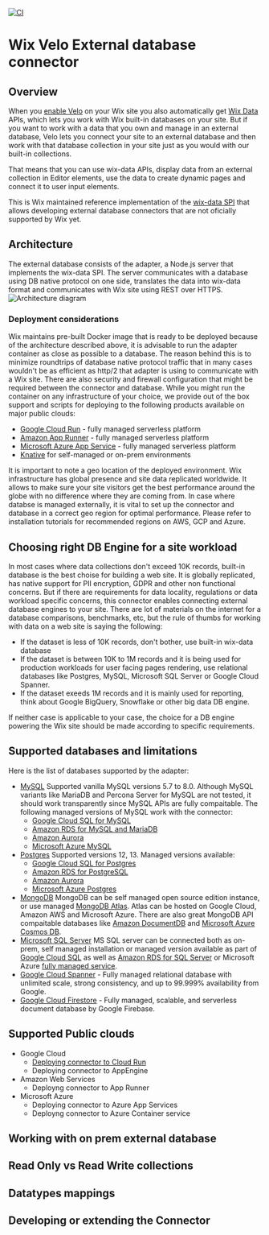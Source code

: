 [![CI](https://github.com/wix/velo-external-db/actions/workflows/main.yml/badge.svg)](https://github.com/wix/velo-external-db/actions/workflows/main.yml)

# Wix Velo External database connector

## Overview

When you [enable Velo](https://support.wix.com/en/article/enabling-velo) on your Wix site you also automatically get [Wix Data](https://support.wix.com/en/article/about-wix-data) APIs, which lets you work with Wix built-in databases on your site. But if you want to work with a data that you own and manage in an external database, Velo lets you connect your site to an external database and then work with that database collection in your site just as you would with our built-in collections.

That means that you can use wix-data APIs, display data from an external collection in Editor elements, use the data to create dynamic pages and connect it to user input elements.

This is Wix maintained reference implementation of the [wix-data SPI](https://www.wix.com/velo/reference/spis/external-database-collections) that allows developing external database connectors that are not oficially supported by Wix yet.

## Architecture

The external database consists of the adapter, a Node.js server that implements the wix-data SPI. The server communicates with a database using DB native protocol on one side, translates the data into wix-data format and communicates with Wix site using REST over HTTPS.
![Architecture diagram](https://d2x3xhvgiqkx42.cloudfront.net/12345678-1234-1234-1234-1234567890ab/11e10e4f-b84d-4136-a5a9-6109fab0b7d7/2021/02/28/2ea08bbb-fd80-4867-a96e-f1e6ace75200/3a60c87f-2a76-4070-8cd2-88061df85565.png)

### Deployment considerations

Wix maintains pre-built Docker image that is ready to be deployed because of the architecture described above, it is advisable to run the adapter container as close as possible to a database. The reason behind this is to minimize roundtrips of database native protocol traffic that in many cases wouldn't be as efficient as http/2 that adapter is using to communicate with a Wix site. There are also security and firewall configuration that might be required between the connector and database. While you might run the container on any infrastructure of your choice, we provide out of the box support and scripts for deploying to the following products available on major public clouds:
* [Google Cloud Run](https://cloud.google.com/run) - fully managed serverless platform
* [Amazon App Runner](https://aws.amazon.com/apprunner/) - fully managed serverless platform
* [Microsoft Azure App Service](https://azure.microsoft.com/en-us/services/app-service/#overview) - fully managed serverless platform
* [Knative](https://knative.dev/docs/) for self-managed or on-prem environments

It is important to note a geo location of the deployed environment. Wix infrastructure has global presence and site data replicated worldwide. It allows to make sure your site visitors get the best performance around the globe with no difference where they are coming from. In case where databse is managed externally, it is vital to set up the connector and database in a correct geo region for optimal performance. Please refer to installation tutorials for recommended regions on AWS, GCP and Azure.

## Choosing right DB Engine for a site workload

In most cases where data collections don't exceed 10K records, built-in database is the best choise for building a web site. It is globally replicated, has native support for PII encryption, GDPR and other non functional concerns. But if there are requirements for data locality, regulations or data workload specific concerns, this connector enables connecting external database engines to your site. There are lot of materials on the internet for a database comparisons, benchmarks, etc, but the rule of thumbs for working with data on a web site is saying the following:

* If the dataset is less of 10K records, don't bother, use built-in wix-data database
* If the dataset is between 10K to 1M records and it is being used for production workloads for user facing pages rendering, use relational databases like Postgres, MySQL, Microsoft SQL Server or Google Cloud Spanner.
* If the dataset exeeds 1M records and it is mainly used for reporting, think about Google BigQuery, Snowflake or other big data DB engine.

If neither case is applicable to your case, the choice for a DB engine powering the Wix site should be made according to specific requirements.

## Supported databases and limitations

Here is the list of databases supported by the adapter:

* [MySQL](https://www.mysql.com)
  Supported vanilla MySQL versions 5.7 to 8.0. Although MySQL variants like MariaDB and Percona Server for MySQL are not tested, it should work transparently since MySQL APIs are fully compaitable. The following managed versions of MySQL work with the connector:
  * [Google Cloud SQL for MySQL](https://cloud.google.com/sql)
  * [Amazon RDS for MySQL and MariaDB](https://aws.amazon.com/rds/mysql/)
  * [Amazon Aurora](https://aws.amazon.com/rds/aurora/mysql-features/)
  * [Microsoft Azure MySQL](https://azure.microsoft.com/en-us/services/mysql/#overview)
* [Postgres](https://www.postgresql.org)
  Supported versions 12, 13. Managed versions available:
  * [Google Cloud SQL for Postgres](https://cloud.google.com/sql)
  * [Amazon RDS for PostgreSQL](https://aws.amazon.com/rds/postgresql/)
  * [Amazon Aurora](https://aws.amazon.com/rds/aurora)
  * [Microsoft Azure Postgres](https://azure.microsoft.com/en-us/services/postgresql)
* [MongoDB](https://www.mongodb.com/)
  MongoDB can be self managed open source edition instance, or use managed [MongoDB Atlas](https://www.mongodb.com/cloud/atlas). Atlas can be hosted on Google Cloud, Amazon AWS and Microsoft Azure. There are also great MongoDB API compaitable databases like [Amazon DocumentDB](https://aws.amazon.com/documentdb/) and [Microsoft Azure Cosmos DB](https://docs.microsoft.com/en-us/azure/cosmos-db/mongodb/mongodb-introduction).
* [Microsoft SQL Server](https://www.microsoft.com/en-us/sql-server/sql-server-2019)
  MS SQL server can be connected both as on-prem, self managed installation or managed version available as part of [Google Cloud SQL](https://cloud.google.com/sql/docs/sqlserver/quickstart) as well as [Amazon RDS for SQL Server](https://aws.amazon.com/rds/sqlserver/) or Microsoft Azure [fully managed service](https://azure.microsoft.com/en-us/products/azure-sql/database/#overview). 
* [Google Cloud Spanner](https://cloud.google.com/spanner) - Fully managed relational database with unlimited scale, strong consistency, and up to 99.999% availability from Google.
* [Google Cloud Firestore](https://cloud.google.com/firestore) - Fully managed, scalable, and serverless document database by Google Firebase.


## Supported Public clouds

* Google Cloud
  * [Deploying connector to Cloud Run](https://support.wix.com/en/article/using-your-mysql-and-postgres-database-with-velo)
  * Deploying connector to AppEngine
* Amazon Web Services
  * Deployng connector to App Runner
* Microsoft Azure
  * Deploying connector to Azure App Services
  * Deployng connector to Azure Container service

## Working with on prem external database

## Read Only vs Read Write collections

## Datatypes mappings

## Developing or extending the Connector
